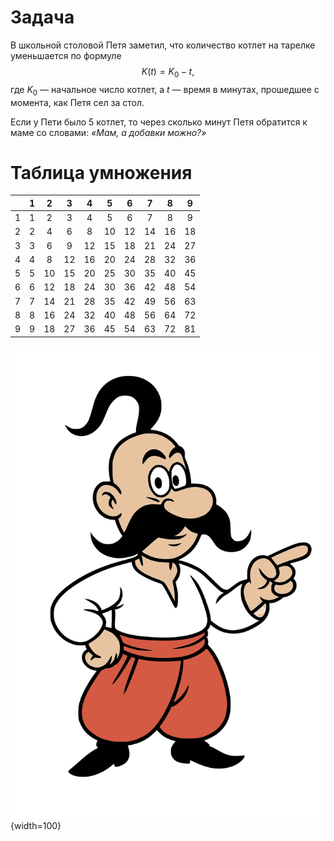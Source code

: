 
# Задача

В школьной столовой Петя заметил, что количество котлет на тарелке уменьшается по формуле
$$
K(t) = K_0 - t,
$$
где $K_0$ — начальное число котлет, а $t$ — время в минутах, прошедшее с момента, как Петя сел за стол.

Если у Пети было 5 котлет, то через сколько минут Петя обратится к маме со словами:
*«Мам, а добавки можно?»*

# Таблица умножения

|   | 1 | 2 | 3 | 4 | 5 | 6 | 7 | 8 | 9 |
|---|:-:|:-:|:-:|:-:|:-:|:-:|:-:|:-:|:-:|
| 1 | 1 | 2 | 3 | 4 | 5 | 6 | 7 | 8 | 9 |
| 2 | 2 | 4 | 6 | 8 | 10| 12| 14| 16| 18|
| 3 | 3 | 6 | 9 | 12| 15| 18| 21| 24| 27|
| 4 | 4 | 8 | 12| 16| 20| 24| 28| 32| 36|
| 5 | 5 | 10| 15| 20| 25| 30| 35| 40| 45|
| 6 | 6 | 12| 18| 24| 30| 36| 42| 48| 54|
| 7 | 7 | 14| 21| 28| 35| 42| 49| 56| 63|
| 8 | 8 | 16| 24| 32| 40| 48| 56| 64| 72|
| 9 | 9 | 18| 27| 36| 45| 54| 63| 72| 81|

![](kozak.svg){width=100}

